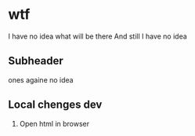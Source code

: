 # wtf
I have no idea what will be there
And still I have no idea
## Subheader
ones againe no idea 

## Local chenges dev

1. Open html in browser